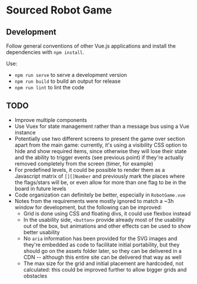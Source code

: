# Sourced Robot Game

## Development

Follow general conventions of other Vue.js applications and install the dependencies with `npm install`.

Use:

* `npm run serve` to serve a development version
* `npm run build` to build an output for release
* `npm run lint` to lint the code

## TODO

* Improve multiple components
* Use Vuex for state management rather than a message bus using a Vue instance
* Potentially use two different screens to present the game over section apart from the main game: currently, it's using a visibility CSS option to hide and show required items, since otherwise they will lose their state and the ability to trigger events (see previous point) if they're actually removed completely from the screen (timer, for example)
* For predefined levels, it could be possible to render them as a Javascript matrix of `[][]Number` and previously mark the places where the flags/stars will be, or even allow for more than one flag to be in the board in future levels
* Code organization can definitely be better, especially in `RobotGame.vue`
* Notes from the requirements were mostly ignored to match a ~3h window for development, but the following can be improved:
  * Grid is done using CSS and floating divs, it could use flexbox instead
  * In the usability side, `<button>` provide already most of the usability out of the box, but animations and other effects can be used to show better usability
  * No `aria` information has been provided for the SVG images and they're embedded as code to facilitate initial portability, but they should go on the assets folder later, so they can be delivered in a CDN -- although this entire site can be delivered that way as well
  * The max size for the grid and initial placement are hardcoded, not calculated: this could be improved further to allow bigger grids and obstacles
